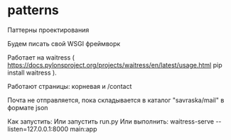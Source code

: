 # patterns
Паттерны проектирования

Будем писать свой WSGI фреймворк

Работает на waitress (
https://docs.pylonsproject.org/projects/waitress/en/latest/usage.html
pip install waitress
).

Работают страницы:
корневая и /contact

Почта не отправляется, пока складывается в каталог "savraska/mail" в формате json

Как запустить:
Или запустить run.py
Или выполнить: waitress-serve --listen=127.0.0.1:8000 main:app



